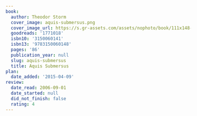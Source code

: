 ```yaml
---
book:
  author: Theodor Storm
  cover_image: aquis-submersus.png
  cover_image_url: https://s.gr-assets.com/assets/nophoto/book/111x148-bcc042a9c91a29c1d680899eff700a03.png
  goodreads: '1771018'
  isbn10: '3150060141'
  isbn13: '9783150060148'
  pages: '86'
  publication_year: null
  slug: aquis-submersus
  title: Aquis Submersus
plan:
  date_added: '2015-04-09'
review:
  date_read: 2006-09-01
  date_started: null
  did_not_finish: false
  rating: 4
---
```

